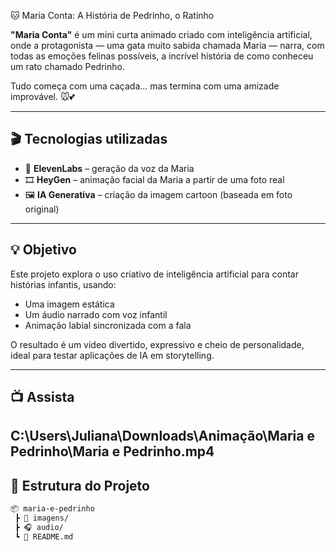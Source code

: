  🐱 Maria Conta: A História de Pedrinho, o Ratinho

**"Maria Conta"** é um mini curta animado criado com inteligência artificial, onde a protagonista — uma gata muito sabida chamada Maria — narra, com todas as emoções felinas possíveis, a incrível história de como conheceu um rato chamado Pedrinho.

Tudo começa com uma caçada... mas termina com uma amizade improvável. 🐭💕

---

## 🎬 Tecnologias utilizadas

- 🎤 **ElevenLabs** – geração da voz da Maria
- 🎞️ **HeyGen** – animação facial da Maria a partir de uma foto real
- 🖼️ **IA Generativa** – criação da imagem cartoon (baseada em foto original)

---

## 💡 Objetivo

Este projeto explora o uso criativo de inteligência artificial para contar histórias infantis, usando:
- Uma imagem estática
- Um áudio narrado com voz infantil
- Animação labial sincronizada com a fala

O resultado é um vídeo divertido, expressivo e cheio de personalidade, ideal para testar aplicações de IA em storytelling.

---

## 📺 Assista

C:\Users\Juliana\Downloads\Animação\Maria e Pedrinho\Maria e Pedrinho.mp4
---

## 📁 Estrutura do Projeto

```bash
📦 maria-e-pedrinho
 ┣ 📸 imagens/
 ┣ 🎧 audio/
 ┗ 📄 README.md
